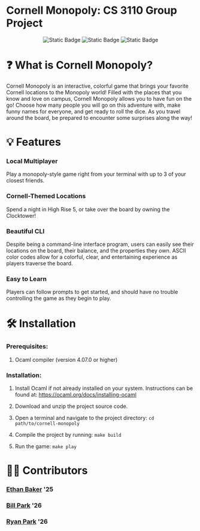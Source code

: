 # Cornell Monopoly: CS 3110 Group Project



<div align="center">

![Static Badge](https://img.shields.io/badge/Ethan_Baker-eeb73-green)
![Static Badge](https://img.shields.io/badge/Bill_Park-cp638-orange?link=https%3A%2F%2Fgithub.com%2Fethbak)
![Static Badge](https://img.shields.io/badge/Ryan_Park-ryp3-blue?link=https%3A%2F%2Flinkedin.com%2Fin%2Fethbak)

</div>

# ❓ What is Cornell Monopoly?

Cornell Monopoly is an interactive, colorful game that brings your favorite Cornell locations to the Monopoly world! Filled with the places that you know and love on campus, Cornell Monopoly allows you to have fun on the go! Choose how many people you will go on this adventure with, make funny names for everyone, and get ready to roll the dice. As you travel around the board, be prepared to encounter some surprises along the way!

# 💡 Features
### Local Multiplayer
Play a monopoly-style game right from your terminal with up to 3 of your closest friends. 
### Cornell-Themed Locations
Spend a night in High Rise 5, or take over the board by owning the Clocktower!
### Beautiful CLI
Despite being a command-line interface program, users can easily see their locations on the board, their balance, and the properties they own. ASCII color codes allow for a colorful, clear, and entertaining experience as players traverse the board.
### Easy to Learn
Players can follow prompts to get started, and should have no trouble controlling the game as they begin to play.

# 🛠️ Installation
### Prerequisites:
 1.  Ocaml compiler (version 4.07.0 or higher)


### Installation:
 1. Install Ocaml if not already installed on your system. Instructions can be found at: https://ocaml.org/docs/installing-ocaml

 2. Download and unzip the project source code.

 3. Open a terminal and navigate to the project directory: ```cd path/to/cornell-monopoly```

 3. Compile the project by running: ```make build```

 4. Run the game: ```make play```

# 👨‍💻 Contributors

### [Ethan Baker](mailto:eeb73@cornell.edu) '25
### [Bill Park](mailto:cp638@cornell.edu) '26
### [Ryan Park](mailto:ryp3@cornell.edu) '26
